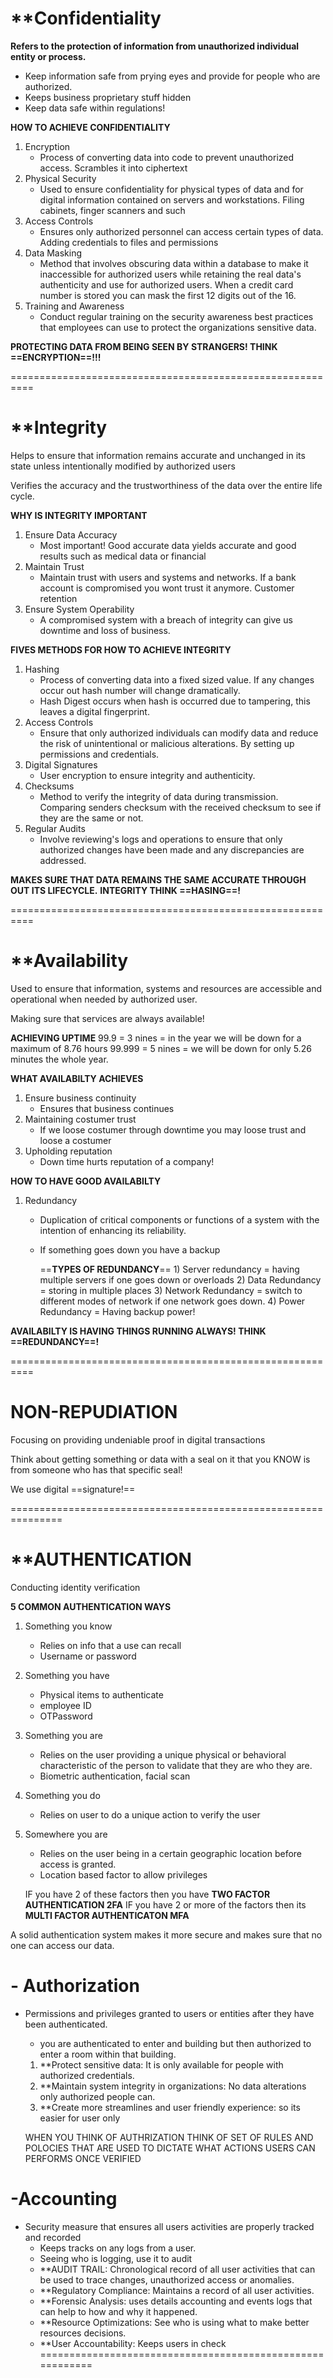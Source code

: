 
# **Confidentiality

**Refers to the protection of information from unauthorized individual entity or process.**

+ Keep information safe from prying eyes and provide for people who are authorized.
+ Keeps business proprietary stuff hidden
+ Keep data safe within regulations! 

**HOW TO ACHIEVE CONFIDENTIALITY**
1) Encryption
	- Process of converting data into code to prevent unauthorized access. Scrambles it into ciphertext 
2) Physical Security
	- Used to ensure confidentiality for physical types of data and for digital information contained on servers and workstations. Filing cabinets, finger scanners and such
3) Access Controls
	- Ensures only authorized personnel can access certain types of data. Adding credentials to files and permissions
4) Data Masking 
	 - Method that involves obscuring data within a database to make it inaccessible for authorized users while retaining the real data's authenticity and use for authorized users. When a credit card number is stored you can mask the first 12 digits out of the 16.
5) Training and Awareness
	- Conduct regular training on the security awareness best practices that employees can use to protect the organizations sensitive data. 


**PROTECTING DATA FROM BEING SEEN BY STRANGERS! THINK ==ENCRYPTION==!!!**

==========================================================
# **Integrity

Helps to ensure that information remains accurate and unchanged in its state unless intentionally modified by authorized users

Verifies the accuracy and the trustworthiness of the data over the entire life cycle.

**WHY IS  INTEGRITY IMPORTANT**
1) Ensure Data Accuracy
	- Most important! Good accurate data yields accurate and good results such as medical data or financial 
2) Maintain Trust
	- Maintain trust with users and systems and networks. If a bank account is compromised you wont trust it anymore. Customer retention 
3) Ensure System Operability
	- A compromised system with a breach of integrity can give us downtime and loss of business. 


**FIVES METHODS FOR HOW TO ACHIEVE INTEGRITY** 

1) Hashing
	- Process of converting data into a fixed sized value. If any changes occur out hash number will change dramatically. 
	- Hash Digest occurs when hash is occurred due to tampering, this leaves a digital fingerprint.
2) Access Controls
	- Ensure that only authorized individuals can modify data and reduce the risk of unintentional or malicious alterations. By setting up permissions and credentials. 
3) Digital Signatures
	 - User encryption to ensure integrity and authenticity.  
4) Checksums 
	- Method to verify the integrity of data during transmission. Comparing senders checksum with the received checksum to see if they are the same or not. 
5) Regular Audits
	- Involve reviewing's logs and operations to ensure that only authorized changes have been made and any discrepancies are addressed. 

**MAKES SURE THAT DATA REMAINS THE SAME ACCURATE THROUGH OUT ITS LIFECYCLE.** 
**INTEGRITY THINK ==HASING==!** 

==========================================================

# **Availability 

Used to ensure that information, systems and resources are accessible and operational when needed by authorized user. 

Making sure that services are always available! 


**ACHIEVING UPTIME**
99.9 = 3 nines = in the year we will be down for a maximum of 8.76 hours
99.999 = 5 nines = we will be down for only 5.26 minutes the whole year.

**WHAT AVAILABILTY ACHIEVES**
1) Ensure business continuity 
	- Ensures that business continues
2) Maintaining costumer trust
	- If we loose costumer through downtime you may loose trust and loose a costumer
3) Upholding reputation
	 - Down time hurts reputation of a company!

**HOW TO HAVE GOOD AVAILABILTY**
1) Redundancy 
	- Duplication of critical components or functions of a system with the intention of enhancing its reliability.
	- If something goes down you have a backup 

		==**TYPES OF REDUNDANCY**==
			1) Server redundancy = having multiple servers if one goes down or overloads
			2) Data Redundancy = storing in multiple places
			3) Network Redundancy = switch to different modes of network if one network goes down. 
			4) Power Redundancy = Having backup power!

**AVAILABILTY IS HAVING THINGS RUNNING ALWAYS! THINK ==REDUNDANCY==!** 

==========================================================

# **NON-REPUDIATION**

Focusing on providing undeniable proof in digital transactions

Think about getting something or data with a seal on it that you KNOW is from someone who has that specific seal! 

We use digital ==signature!== 

===============================================================
# **AUTHENTICATION 

Conducting identity verification

**5 COMMON AUTHENTICATION WAYS**

1) Something you know
	+ Relies on info that a use can recall
	+ Username or password
2) Something you have
	+ Physical items to authenticate
	+ employee ID
	+ OTPassword
3) Something you are
	+ Relies on the user providing a unique physical or behavioral characteristic of the person to validate that they are who they are.  
	+ Biometric authentication, facial scan
4) Something you do
	+ Relies on user to do a unique action to verify the user
5) Somewhere you are
	+  Relies on the user being in a certain geographic location before access is  granted.   
	+ Location based factor to allow privileges
	
	IF you have 2 of these factors then you have **TWO FACTOR AUTHENTICATION 2FA**
	IF you have 2 or more of the factors then its **MULTI FACTOR AUTHENTICATON MFA**

A solid authentication system makes it more secure and makes sure that no one can access our data.

# - Authorization

+ Permissions and privileges granted to users or entities after they have been authenticated. 
	+ you are authenticated to enter and building but then authorized to enter a room within that building.  
	1) **Protect sensitive data: It is only available for people with authorized credentials.
	2) **Maintain system integrity in organizations: No data alterations only authorized people can. 
	3) **Create more streamlines and user friendly experience: so its easier for user only 
	
	WHEN YOU THINK OF AUTHRIZATION THINK OF SET OF RULES AND POLOCIES THAT ARE USED TO DICTATE WHAT ACTIONS USERS CAN PERFORMS ONCE VERIFIED 

# -Accounting

+ Security measure that ensures all users activities are properly tracked and recorded  
	+ Keeps tracks on any logs from a user. 
	+ Seeing who is logging, use it to audit
	+ **AUDIT TRAIL: Chronological record of all user activities that can be used to trace changes, unauthorized access or anomalies. 
	+ **Regulatory Compliance: Maintains a record of all user activities. 
	+ **Forensic Analysis: uses details accounting and events logs that can help to how and why it happened. 
	+ **Resource Optimizations: See who is using what to make better resources decisions.
	+ **User Accountability: Keeps users in check
==========================================================

